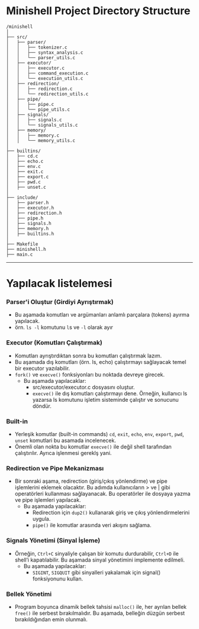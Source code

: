 
# Minishell Project Directory Structure
```
/minishell
│
├── src/
│   ├── parser/
│   │   ├── tokenizer.c
│   │   ├── syntax_analysis.c
│   │   └── parser_utils.c
│   ├── executor/
│   │   ├── executor.c
│   │   ├── command_execution.c
│   │   └── execution_utils.c
│   ├── redirection/
│   │   ├── redirection.c
│   │   └── redirection_utils.c
│   ├── pipe/
│   │   ├── pipe.c
│   │   └── pipe_utils.c
│   ├── signals/
│   │   ├── signals.c
│   │   └── signals_utils.c
│   ├── memory/
│   │   ├── memory.c
│   │   └── memory_utils.c
│
├── builtins/
│   ├── cd.c
│   ├── echo.c
│   ├── env.c
│   ├── exit.c
│   ├── export.c
│   ├── pwd.c
│   ├── unset.c
│
├── include/
│   ├── parser.h
│   ├── executor.h
│   ├── redirection.h
│   ├── pipe.h
│   ├── signals.h
│   ├── memory.h
│   ├── builtins.h
│
├── Makefile
├── minishell.h
├── main.c
```

---

# Yapılacak listelemesi
### Parser'i Oluştur (Girdiyi Ayrıştırmak)
- Bu aşamada komutları ve argümanları anlamlı parçalara (tokens) ayırma yapılacak.
- örn. `ls -l` komutunu `l`s ve `-l` olarak ayır

### Executor (Komutları Çalıştırmak)
- Komutları ayrıştırdıktan sonra bu komutları çalıştırmak lazım.
- Bu aşamada dış komutları (örn. ls, echo) çalıştırmayı sağlayacak temel bir executor yazılabilir.
- `fork()` ve `execve()` fonksiyonları bu noktada devreye girecek.
  * Bu aşamada yapılacaklar:
    * src/executor/executor.c dosyasını oluştur.
    * `execve()` ile dış komutları çalıştırmayı dene. Örneğin, kullanıcı ls yazarsa ls komutunu işletim sisteminde çalıştır ve sonucunu döndür.

### Built-in
- Yerleşik komutlar (built-in commands) `cd`, `exit`, `echo`, `env`, `export`, `pwd`, `unset` komutlari bu asamada incelenecek.
- Önemli olan nokta bu komutlar `execve()` ile değil shell tarafından çalıştırılır. Ayrıca işlenmesi gereklş yani.

### Redirection ve Pipe Mekanizması
- Bir sonraki aşama, redirection (giriş/çıkış yönlendirme) ve pipe işlemlerini eklemek olacaktır. Bu adımda kullanıcıların > ve | gibi operatörleri kullanması sağlayanacak. Bu operatörler ile dosyaya yazma ve pipe işlemleri yapılacak.
  * Bu aşamada yapılacaklar:
    * Redirection için `dup2()` kullanarak giriş ve çıkış yönlendirmelerini uygula.
    * `pipe()` ile komutlar arasında veri akışını sağlama.

### Signals Yönetimi (Sinyal İşleme)
- Örneğin, `Ctrl+C` sinyaliyle çalışan bir komutu durdurabilir, `Ctrl+D` ile shell’i kapatılabilir. Bu aşamada sinyal yönetimini implemente edilmeli.
  * Bu aşamada yapılacaklar:
    * `SIGINT`, `SIGQUIT` gibi sinyalleri yakalamak için signal() fonksiyonunu kullan.


### Bellek Yönetimi
- Program boyunca dinamik bellek tahsisi `malloc()` ile, her ayrılan bellek `free()` ile serbest bırakılmalıdır. Bu aşamada, belleğin düzgün serbest bırakıldığından emin olunmalı.
